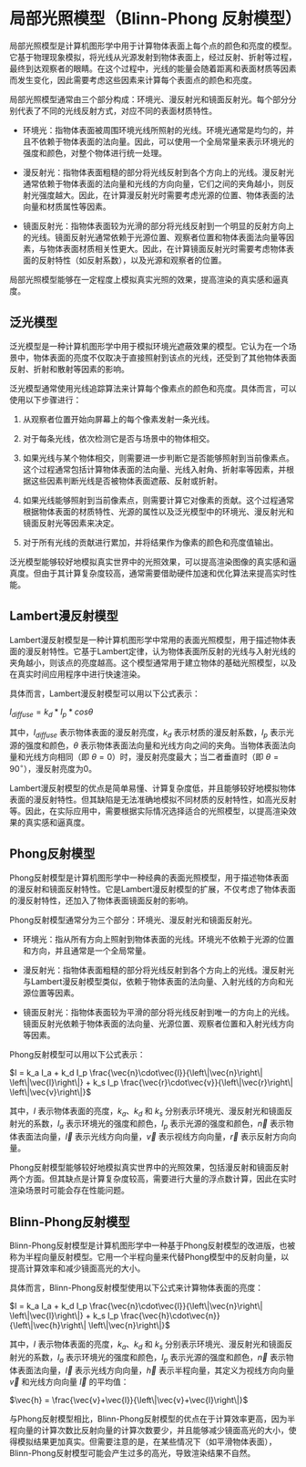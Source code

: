 # 局部光照模型（Blinn-Phong 反射模型）

局部光照模型是计算机图形学中用于计算物体表面上每个点的颜色和亮度的模型。它基于物理现象模拟，将光线从光源发射到物体表面上，经过反射、折射等过程，最终到达观察者的眼睛。在这个过程中，光线的能量会随着距离和表面材质等因素而发生变化，因此需要考虑这些因素来计算每个表面点的颜色和亮度。

局部光照模型通常由三个部分构成：环境光、漫反射光和镜面反射光。每个部分分别代表了不同的光线反射方式，对应不同的表面材质特性。

- 环境光：指物体表面被周围环境光线所照射的光线。环境光通常是均匀的，并且不依赖于物体表面的法向量。因此，可以使用一个全局常量来表示环境光的强度和颜色，对整个物体进行统一处理。

- 漫反射光：指物体表面粗糙的部分将光线反射到各个方向上的光线。漫反射光通常依赖于物体表面的法向量和光线的方向向量，它们之间的夹角越小，则反射光强度越大。因此，在计算漫反射光时需要考虑光源的位置、物体表面的法向量和材质属性等因素。

- 镜面反射光：指物体表面较为光滑的部分将光线反射到一个明显的反射方向上的光线。镜面反射光通常依赖于光源位置、观察者位置和物体表面法向量等因素，与物体表面材质相关性更大。因此，在计算镜面反射光时需要考虑物体表面的反射特性（如反射系数），以及光源和观察者的位置。

局部光照模型能够在一定程度上模拟真实光照的效果，提高渲染的真实感和逼真度。



## 泛光模型

泛光模型是一种计算机图形学中用于模拟环境光遮蔽效果的模型。它认为在一个场景中，物体表面的亮度不仅取决于直接照射到该点的光线，还受到了其他物体表面反射、折射和散射等因素的影响。

泛光模型通常使用光线追踪算法来计算每个像素点的颜色和亮度。具体而言，可以使用以下步骤进行：

1. 从观察者位置开始向屏幕上的每个像素发射一条光线。

2. 对于每条光线，依次检测它是否与场景中的物体相交。

3. 如果光线与某个物体相交，则需要进一步判断它是否能够照射到当前像素点。这个过程通常包括计算物体表面的法向量、光线入射角、折射率等因素，并根据这些因素判断光线是否被物体表面遮蔽、反射或折射。

4. 如果光线能够照射到当前像素点，则需要计算它对像素的贡献。这个过程通常根据物体表面的材质特性、光源的属性以及泛光模型中的环境光、漫反射光和镜面反射光等因素来决定。

5. 对于所有光线的贡献进行累加，并将结果作为像素的颜色和亮度值输出。

泛光模型能够较好地模拟真实世界中的光照效果，可以提高渲染图像的真实感和逼真度。但由于其计算复杂度较高，通常需要借助硬件加速和优化算法来提高实时性能。

## Lambert漫反射模型

Lambert漫反射模型是一种计算机图形学中常用的表面光照模型，用于描述物体表面的漫反射特性。它基于Lambert定律，认为物体表面所反射的光线与入射光线的夹角越小，则该点的亮度越高。这个模型通常用于建立物体的基础光照模型，以及在真实时间应用程序中进行快速渲染。

具体而言，Lambert漫反射模型可以用以下公式表示：

$I_{diffuse} = k_d * I_p * cos\theta$

其中，$I_{diffuse}$ 表示物体表面的漫反射亮度，$k_d$ 表示材质的漫反射系数，$I_p$ 表示光源的强度和颜色，$\theta$ 表示物体表面法向量和光线方向之间的夹角。当物体表面法向量和光线方向相同（即 $\theta=0$）时，漫反射亮度最大；当二者垂直时（即 $\theta=90^{\circ}$），漫反射亮度为0。

Lambert漫反射模型的优点是简单易懂、计算复杂度低，并且能够较好地模拟物体表面的漫反射特性。但其缺陷是无法准确地模拟不同材质的反射特性，如高光反射等。因此，在实际应用中，需要根据实际情况选择适合的光照模型，以提高渲染效果的真实感和逼真度。



## Phong反射模型

Phong反射模型是计算机图形学中一种经典的表面光照模型，用于描述物体表面的漫反射和镜面反射特性。它是Lambert漫反射模型的扩展，不仅考虑了物体表面的漫反射特性，还加入了物体表面镜面反射的影响。

Phong反射模型通常分为三个部分：环境光、漫反射光和镜面反射光。

- 环境光：指从所有方向上照射到物体表面的光线。环境光不依赖于光源的位置和方向，并且通常是一个全局常量。

- 漫反射光：指物体表面粗糙的部分将光线反射到各个方向上的光线。漫反射光与Lambert漫反射模型类似，依赖于物体表面的法向量、入射光线的方向和光源位置等因素。

- 镜面反射光：指物体表面较为平滑的部分将光线反射到唯一的方向上的光线。镜面反射光依赖于物体表面的法向量、光源位置、观察者位置和入射光线方向等因素。

Phong反射模型可以用以下公式表示：

$I = k_a I_a + k_d I_p \frac{\vec{n}\cdot\vec{l}}{\left\|\vec{n}\right\| \left\|\vec{l}\right\|} + k_s I_p \frac{\vec{r}\cdot\vec{v}}{\left\|\vec{r}\right\| \left\|\vec{v}\right\|}$

其中，$I$ 表示物体表面的亮度，$k_a$、$k_d$ 和 $k_s$ 分别表示环境光、漫反射光和镜面反射光的系数，$I_a$ 表示环境光的强度和颜色，$I_p$ 表示光源的强度和颜色，$\vec{n}$ 表示物体表面法向量，$\vec{l}$ 表示光线方向向量，$\vec{v}$ 表示视线方向向量，$\vec{r}$ 表示反射方向向量。

Phong反射模型能够较好地模拟真实世界中的光照效果，包括漫反射和镜面反射两个方面。但其缺点是计算复杂度较高，需要进行大量的浮点数计算，因此在实时渲染场景时可能会存在性能问题。



## Blinn-Phong反射模型

Blinn-Phong反射模型是计算机图形学中一种基于Phong反射模型的改进版，也被称为半程向量反射模型。它用一个半程向量来代替Phong模型中的反射向量，以提高计算效率和减少镜面高光的大小。

具体而言，Blinn-Phong反射模型使用以下公式来计算物体表面的亮度：

$I = k_a I_a + k_d I_p \frac{\vec{n}\cdot\vec{l}}{\left\|\vec{n}\right\| \left\|\vec{l}\right\|} + k_s I_p \frac{\vec{h}\cdot\vec{n}}{\left\|\vec{h}\right\| \left\|\vec{n}\right\|}$

其中，$I$ 表示物体表面的亮度，$k_a$、$k_d$ 和 $k_s$ 分别表示环境光、漫反射光和镜面反射光的系数，$I_a$ 表示环境光的强度和颜色，$I_p$ 表示光源的强度和颜色，$\vec{n}$ 表示物体表面法向量，$\vec{l}$ 表示光线方向向量，$\vec{h}$ 表示半程向量，其定义为视线方向向量 $\vec{v}$ 和光线方向向量 $\vec{l}$ 的平均值：

$\vec{h} = \frac{\vec{v}+\vec{l}}{\left\|\vec{v}+\vec{l}\right\|}$

与Phong反射模型相比，Blinn-Phong反射模型的优点在于计算效率更高，因为半程向量的计算次数比反射向量的计算次数要少，并且能够减少镜面高光的大小，使得模拟结果更加真实。但需要注意的是，在某些情况下（如平滑物体表面），Blinn-Phong反射模型可能会产生过多的高光，导致渲染结果不自然。